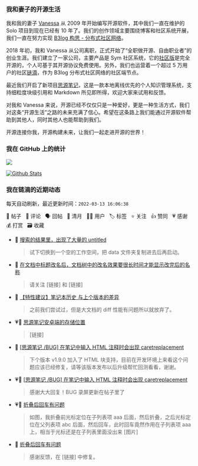 ### 我和妻子的开源生活

我和我的妻子 [Vanessa](https://github.com/Vanessa219) 从 2009 年开始编写开源软件，其中我们一直在维护的 Solo 项目到现在已经有 10 年了。我们的创作领域主要围绕博客和社区系统开展，我们一直在努力实现 [B3log 构思 - 分布式社区网络](https://ld246.com/article/1546941897596)。

2018 年初，我和 Vanessa 从公司离职，正式开始了“全职做开源、自由职业者”的创业生涯。我们建立了一家公司，主要产品是 Sym 社区系统，它的[社区版](https://github.com/88250/symphony)是完全开源的，个人可基于其开源协议免费使用。另外，我们也运营着一个超过 5 万用户的社区[链滴](https://ld246.com)，作为 B3log 分布式社区网络的社区端节点。

最近我们开启了新项目[思源笔记](https://github.com/siyuan-note/siyuan)，这是一款本地离线优先的个人知识管理系统，支持细粒度块级引用和 Markdown 所见即所得，欢迎大家来试用和反馈。

对我和 Vanessa 来说，开源已经不仅仅只是一种爱好，更是一种生活方式，我们对这条“开源生活”之路的未来充满了信心。希望在这条路上我们能通过开源软件帮助到其他人，同时其他人也能帮助到我们。

开源连接你我，开源构建未来，让我们一起走进开源的世界！

### 我在 GitHub 上的统计

<a title="Hits" target="_blank" href="https://github.com/88250/88250"><img src="https://hits.b3log.org/88250/88250.svg"></a>

[![Github Stats](https://github-readme-stats.vercel.app/api?username=88250&theme=tokyonight&show_icons=true)](https://github.com/88250)

<!--events start -->

### 我在链滴的近期动态

每天自动刷新，最近更新时间：`2022-03-13 16:06:38`

📝 帖子 &nbsp; 💬 评论 &nbsp; 🗣 回帖 &nbsp; 🌙 清月 &nbsp; 👨‍💻 用户 &nbsp; 🏷️ 标签 &nbsp; ⭐️ 关注 &nbsp; 👍 赞同 &nbsp; 💗 感谢 &nbsp; 💰 打赏 &nbsp; 🗃 收藏

* 💬 [搜索的结果里，出现了大量的 untitled](https://ld246.com/article/1647141235387/comment/1647152738330#comments)

  > 试下切换到一个空的工作空间，把 data 文件夹复制进去后再启动。
* 💬 [在文档中标题改名后，文档树中的改名效果要很长时间才能显示改完后的名称](https://ld246.com/article/1647134939024/comment/1647139116191#comments)

  > 请关注 [链接] 和 [链接]
* 💬 [【特性建议】笔记本历史 与上个版本的差异](https://ld246.com/article/1647101430433/comment/1647137925764#comments)

  > 之前我们尝试过，但是大文档的 diff 性能有问题所以就放弃了。
* 💗💬 [思源笔记安卓端的存储位置](https://ld246.com/article/1647127658999/comment/1647135744360#comments)

  > [链接]
* 💬 [[思源笔记 /BUG] 在笔记中输入 HTML 注释时会出现 caretreplacement](https://ld246.com/article/1647074032937/comment/1647137852875#comments)

  > 下个版本 v1.9.0 加入了 HTML 块支持，目前在开发环境上来看这个问题应该已经修复，请等该版本发布以后升级帮忙回测看看，谢谢。
* 💗💬 [[思源笔记 /BUG] 在笔记中输入 HTML 注释时会出现 caretreplacement](https://ld246.com/article/1647074032937/comment/1647103327180#comments)

  > 感谢大大回复！BUG 录屏更新在帖子里了
* 💗📝 [折叠后回车有问题](https://ld246.com/article/1647099132461)

  > 如图，我折叠前光标定位在子列表项 aaa 后面，然后折叠，之后光标定位在父列表项 abc 后面，然后回车，此时回车竟然作用在子列表项 aaa 上，相当于光标还是在子列表里面没出来 [图片]
* 💬 [折叠后回车有问题](https://ld246.com/article/1647099132461/comment/1647099643178#comments)

  > 感谢反馈，在 [链接] 中修复。


<!--events end -->
